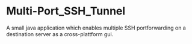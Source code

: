 # Multi-Port_SSH_Tunnel
A small java application which enables multiple SSH portforwarding on a destination server as a cross-plattform gui.
